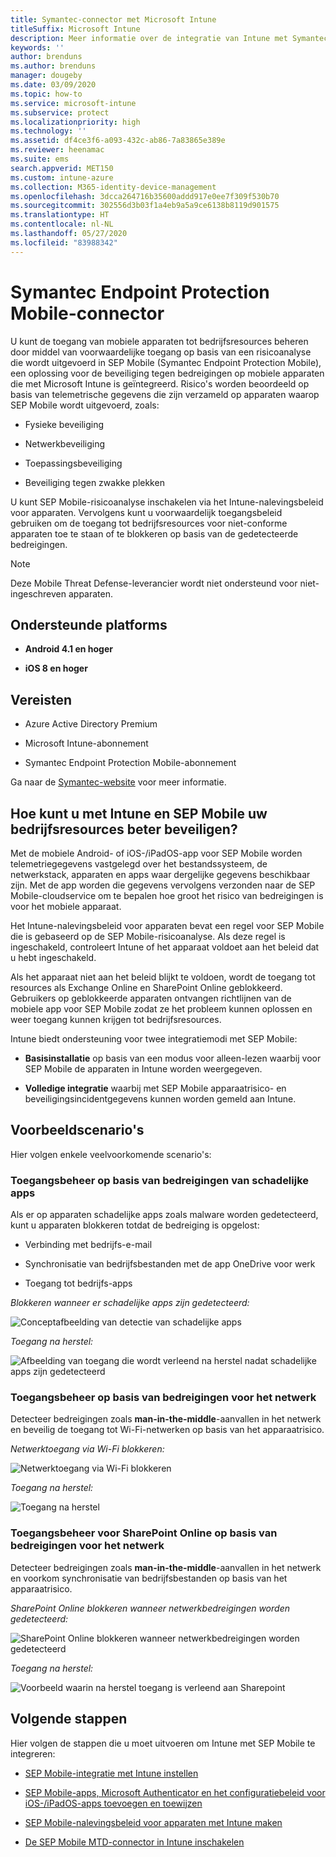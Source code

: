 ```yaml
---
title: Symantec-connector met Microsoft Intune
titleSuffix: Microsoft Intune
description: Meer informatie over de integratie van Intune met Symantec Endpoint Protection Mobile om de toegang van mobiele apparaten tot bedrijfsresources te beheren.
keywords: ''
author: brenduns
ms.author: brenduns
manager: dougeby
ms.date: 03/09/2020
ms.topic: how-to
ms.service: microsoft-intune
ms.subservice: protect
ms.localizationpriority: high
ms.technology: ''
ms.assetid: df4ce3f6-a093-432c-ab86-7a83865e389e
ms.reviewer: heenamac
ms.suite: ems
search.appverid: MET150
ms.custom: intune-azure
ms.collection: M365-identity-device-management
ms.openlocfilehash: 3dcca264716b35600addd917e0ee7f309f530b70
ms.sourcegitcommit: 302556d3b03f1a4eb9a5a9ce6138b8119d901575
ms.translationtype: HT
ms.contentlocale: nl-NL
ms.lasthandoff: 05/27/2020
ms.locfileid: "83988342"
---
```

# <a name="symantec-endpoint-protection-mobile-connector"></a>Symantec Endpoint Protection Mobile-connector

U kunt de toegang van mobiele apparaten tot bedrijfsresources beheren door middel van voorwaardelijke toegang op basis van een risicoanalyse die wordt uitgevoerd in SEP Mobile (Symantec Endpoint Protection Mobile), een oplossing voor de beveiliging tegen bedreigingen op mobiele apparaten die met Microsoft Intune is geïntegreerd. Risico's worden beoordeeld op basis van telemetrische gegevens die zijn verzameld op apparaten waarop SEP Mobile wordt uitgevoerd, zoals:

- Fysieke beveiliging

- Netwerkbeveiliging

- Toepassingsbeveiliging

- Beveiliging tegen zwakke plekken

U kunt SEP Mobile-risicoanalyse inschakelen via het Intune-nalevingsbeleid voor apparaten. Vervolgens kunt u voorwaardelijk toegangsbeleid gebruiken om de toegang tot bedrijfsresources voor niet-conforme apparaten toe te staan of te blokkeren op basis van de gedetecteerde bedreigingen.

> [!NOTE]
> Deze Mobile Threat Defense-leverancier wordt niet ondersteund voor niet-ingeschreven apparaten.

## <a name="supported-platforms"></a>Ondersteunde platforms

- **Android 4.1 en hoger**

- **iOS 8 en hoger**

## <a name="pre-requisites"></a>Vereisten

- Azure Active Directory Premium

- Microsoft Intune-abonnement

- Symantec Endpoint Protection Mobile-abonnement

Ga naar de [Symantec-website](https://help.symantec.com/cs/sep_mobile/SEPMOBILE/v131237277_v127904070/Integrating-Microsoft-Intune-with-Endpoint-Protection-Mobile?locale=EN_US) voor meer informatie.

## <a name="how-do-intune-and-sep-mobile-help-protect-your-company-resources"></a>Hoe kunt u met Intune en SEP Mobile uw bedrijfsresources beter beveiligen?

Met de mobiele Android- of iOS-/iPadOS-app voor SEP Mobile worden telemetriegegevens vastgelegd over het bestandssysteem, de netwerkstack, apparaten en apps waar dergelijke gegevens beschikbaar zijn. Met de app worden die gegevens vervolgens verzonden naar de SEP Mobile-cloudservice om te bepalen hoe groot het risico van bedreigingen is voor het mobiele apparaat.

Het Intune-nalevingsbeleid voor apparaten bevat een regel voor SEP Mobile die is gebaseerd op de SEP Mobile-risicoanalyse. Als deze regel is ingeschakeld, controleert Intune of het apparaat voldoet aan het beleid dat u hebt ingeschakeld.

Als het apparaat niet aan het beleid blijkt te voldoen, wordt de toegang tot resources als Exchange Online en SharePoint Online geblokkeerd. Gebruikers op geblokkeerde apparaten ontvangen richtlijnen van de mobiele app voor SEP Mobile zodat ze het probleem kunnen oplossen en weer toegang kunnen krijgen tot bedrijfsresources.

Intune biedt ondersteuning voor twee integratiemodi met SEP Mobile:

- **Basisinstallatie** op basis van een modus voor alleen-lezen waarbij voor SEP Mobile de apparaten in Intune worden weergegeven.

- **Volledige integratie** waarbij met SEP Mobile apparaatrisico- en beveiligingsincidentgegevens kunnen worden gemeld aan Intune.

## <a name="sample-scenarios"></a>Voorbeeldscenario's

Hier volgen enkele veelvoorkomende scenario's:

### <a name="control-access-based-on-threats-from-malicious-apps"></a>Toegangsbeheer op basis van bedreigingen van schadelijke apps

Als er op apparaten schadelijke apps zoals malware worden gedetecteerd, kunt u apparaten blokkeren totdat de bedreiging is opgelost:

- Verbinding met bedrijfs-e-mail

- Synchronisatie van bedrijfsbestanden met de app OneDrive voor werk

- Toegang tot bedrijfs-apps

*Blokkeren wanneer er schadelijke apps zijn gedetecteerd:*

![Conceptafbeelding van detectie van schadelijke apps](./media/skycure-mobile-threat-defense-connector/symantec-arch-1.png)

*Toegang na herstel:*

![Afbeelding van toegang die wordt verleend na herstel nadat schadelijke apps zijn gedetecteerd](./media/skycure-mobile-threat-defense-connector/symantec-arch-2.png)

### <a name="control-access-based-on-threat-to-network"></a>Toegangsbeheer op basis van bedreigingen voor het netwerk

Detecteer bedreigingen zoals **man-in-the-middle**-aanvallen in het netwerk en beveilig de toegang tot Wi-Fi-netwerken op basis van het apparaatrisico.

*Netwerktoegang via Wi-Fi blokkeren:*

![Netwerktoegang via Wi-Fi blokkeren](./media/skycure-mobile-threat-defense-connector/symantec-arch-3.png)

*Toegang na herstel:*

![Toegang na herstel](./media/skycure-mobile-threat-defense-connector/symantec-arch-4.png)

### <a name="control-access-to-sharepoint-online-based-on-threat-to-network"></a>Toegangsbeheer voor SharePoint Online op basis van bedreigingen voor het netwerk

Detecteer bedreigingen zoals **man-in-the-middle**-aanvallen in het netwerk en voorkom synchronisatie van bedrijfsbestanden op basis van het apparaatrisico.

*SharePoint Online blokkeren wanneer netwerkbedreigingen worden gedetecteerd:*

![SharePoint Online blokkeren wanneer netwerkbedreigingen worden gedetecteerd](./media/skycure-mobile-threat-defense-connector/symantec-arch-5.png)

*Toegang na herstel:*

![Voorbeeld waarin na herstel toegang is verleend aan Sharepoint](./media/skycure-mobile-threat-defense-connector/symantec-arch-6.png)

<!-- 
### Control access on unenrolled devices based on threats from malicious apps

When the Symantec Endpoint Protection Mobile Threat Defense solution considers a device to be infected:
![App protection policy blocks due to detected malware](./media/skycure-mobile-threat-defense-connector/symantec-app-policy-block.png)

Access is granted on remediation:

![Access is granted on remediation for App protection policy](./media/skycure-mobile-threat-defense-connector/symantec-app-policy-remediated.png)
-->

## <a name="next-steps"></a>Volgende stappen

Hier volgen de stappen die u moet uitvoeren om Intune met SEP Mobile te integreren:

- [SEP Mobile-integratie met Intune instellen](skycure-mtd-connector-integration.md)

- [SEP Mobile-apps, Microsoft Authenticator en het configuratiebeleid voor iOS-/iPadOS-apps toevoegen en toewijzen](mtd-apps-ios-app-configuration-policy-add-assign.md)

- [SEP Mobile-nalevingsbeleid voor apparaten met Intune maken](mtd-device-compliance-policy-create.md)

- [De SEP Mobile MTD-connector in Intune inschakelen](mtd-connector-enable.md)
